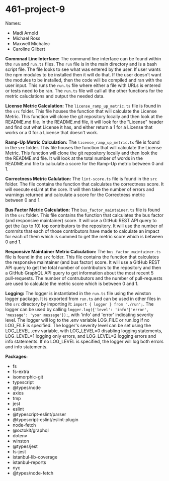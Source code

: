 # 461-project-9
Names: 
- Madi Arnold
- Michael Ross
- Maxwell Michalec
- Caroline Gilbert

**Commnad Line Interface:**
The command line interface can be found within the `run` and `run.ts` files.  The `run` file is in the main directory and is a bash script file.  The file looks to see what was entered by the user.  If user wants the npm modules to be installed then it will do that.  If the user doesn't want the modules to be installed, then the code will be compiled and ran with the user input.  This runs the `run.ts` file where either a file with URLs is entered or tests need to be ran.  The `run.ts` file will call all the other functions for the metric caluclations and output the needed data.  

**License Metric Calculation:**
The `license_ramp_up_metric.ts` file is found in the `src` folder.  This file houses the function that will calculate the License Metric.  This function will clone the git repository locally and then look at the README.md file.  In the README.md file, it will look for the "License" header and find out what License it has, and either return a 1 for a License that works or a 0 for a License that doesn't work. 

**Ramp-Up Metric Calculation:**
The `license_ramp_up_metric.ts` file is found in the `src` folder.  This file houses the function that will calculate the License Metric.  This function will clone the git repository locally and then look the the README.md file.  It will look at the total number of words in the README.md file to calculate a score for the Ramp-Up metric between 0 and 1.

**Correctness Metric Calulation:**
The `lint-score.ts` file is found in the `src` folder. The file contains the function that calculates the correctness score. It will execute esLint at the core. It will then take the number of errors and warnings returned and calculate a score for the Correctness metric between 0 and 1.

**Bus Factor Metric Calculation:**
The `bus_factor_maintainer.ts` file is found in the `src` folder. This file contains the function that calculates the bus factor (and responsive maintainer) score. It will use a GitHub REST API query to get the (up to 10) top contributors to the repository. It will use the number of commits that each of those contributors have made to calculate an impact for each of them which is summed to get the metric score which is between 0 and 1.

**Responsive Maintainer Metric Calculation:**
The `bus_factor_maintainer.ts` file is found in the `src` folder. This file contains the function that calculates the responsive maintainer (and bus factor) score. It will use a GitHub REST API query to get the total number of contributors to the repository and then a GitHub GraphQL API query to get information about the most recent 5 pull-requests. The number of contrubutors and the number of pull-requests are used to calculate the metric score which is between 0 and 1.

**Logging:**
The logger is instantiated in the `run.ts` file using the winston logger package. It is exported from `run.ts` and can be used in other files in the `src` directory by importing it: `import { logger } from './run';`. The logger can be used by calling `logger.log({'level': 'info'|'error', 'message': 'your message'});`, with 'info' and 'error' indicating severity level. The logger will log to the .env variable LOG_FILE or run.log if no LOG_FILE is specified. The logger's severity level can be set using the LOG_LEVEL .env variable, with LOG_LEVEL=0 disabling logging statements, LOG_LEVEL=1 logging only errors, and LOG_LEVEL=2 logging errors and info statements. If no LOG_LEVEL is specified, the logger will log both errors and info statements.

**Packages:**
- fs
- fs-extra
- isomorphic-git
- typescript
- @types/node
- axios
- tmp
- jest
- eslint
- @typescript-eslint/parser
- @typescript-eslint/eslint-plugin
- node-fetch
- @octokit/graphql
- dotenv
- winston
- @types/jest
- ts-jest
- istanbul-lib-coverage
- istanbul-reports
- nyc
- @types/node-fetch


